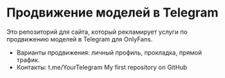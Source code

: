  # Продвижение моделей в Telegram
Это репозиторий для сайта, который рекламирует услуги по продвижению моделей в Telegram для OnlyFans.
- Варианты продвижения: личный профиль, прокладка, прямой трафик.
- Контакты: t.me/YourTelegram
My first repository on GitHub
